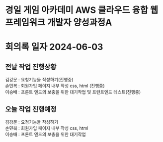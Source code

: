 # 경일 게임 아카데미 AWS 클라우드 융합 웹 프레임워크 개발자 양성과정A

# 회의록 일자 2024-06-03

## 전날 작업 진행상황

김강문 : 요청기능들 작성하기(진행중)  
손민복 : 회원가입 페이지 내부 작성 css, html (진행중)  
이승배 : 프론트 엔드의 보충을 위한 대기작업 및 프런트엔드 테스트(진행중)

## 오늘 작업 진행예정

김강문 : 요청기능들 작성하기  
손민복 : 회원가입 페이지 내부 작성 css, html  
이승배 : 프론트 엔드의 보충을 위한 대기작업